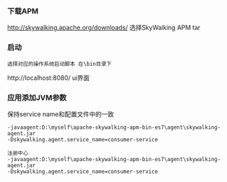 ### 下载APM

http://skywalking.apache.org/downloads/  选择SkyWalking APM tar

### 启动

```
选择对应的操作系统启动脚本 在\bin目录下
```

http://localhost:8080/  ui界面

### 应用添加JVM参数

保持service name和配置文件中的一致

```
-javaagent:D:\myself\apache-skywalking-apm-bin-es7\agent\skywalking-agent.jar
-Dskywalking.agent.service_name=consumer-service
```

```
注册中心
-javaagent:D:\myself\apache-skywalking-apm-bin-es7\agent\skywalking-agent.jar
-Dskywalking.agent.service_name=consumer-service
```



